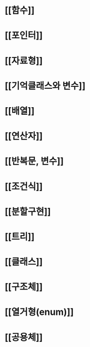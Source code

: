 # [[함수]]
# [[포인터]]
# [[자료형]]

# [[기억클래스와 변수]]

# [[배열]]

# [[연산자]]

# [[반복문, 변수]]

# [[조건식]]

# [[분할구현]]

# [[트리]]

# [[클래스]]
# [[구조체]]

# [[열거형(enum)]]
# [[공용체]]
